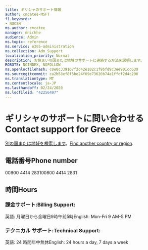 ```yaml
---
title: ギリシャのサポート情報
author: cmcatee-MSFT
f1.keywords:
- NOCSH
ms.author: cmcatee
manager: mnirkhe
audience: Admin
ms.topic: reference
ms.service: o365-administration
ms.collection: Adm_Support
localization_priority: Normal
description: お住まいの国または地域のサポートに連絡する方法を説明します。
ROBOTS: NOINDEX, NOFOLLOW
ms.openlocfilehash: c0e0c339167f2c42e102c1f9bfd9c3ee901cc639
ms.sourcegitcommit: ca2b58ef8f5be24f09e73620b74a1ffcf2d4c290
ms.translationtype: MT
ms.contentlocale: ja-JP
ms.lasthandoff: 02/24/2020
ms.locfileid: "42256497"
---
```

# <a name="contact-support-for-greece"></a><span data-ttu-id="135fe-103">ギリシャのサポートに問い合わせる</span><span class="sxs-lookup"><span data-stu-id="135fe-103">Contact support for Greece</span></span>

<span data-ttu-id="135fe-104">[別の国または地域を検索します](../contact-support-for-business-products.md)。</span><span class="sxs-lookup"><span data-stu-id="135fe-104">[Find another country or region](../contact-support-for-business-products.md).</span></span>

## <a name="phone-number"></a><span data-ttu-id="135fe-105">電話番号</span><span class="sxs-lookup"><span data-stu-id="135fe-105">Phone number</span></span>
<span data-ttu-id="135fe-106">00800 4414 2831</span><span class="sxs-lookup"><span data-stu-id="135fe-106">00800 4414 2831</span></span>

## <a name="hours"></a><span data-ttu-id="135fe-107">時間</span><span class="sxs-lookup"><span data-stu-id="135fe-107">Hours</span></span>
### <a name="billing-support"></a><span data-ttu-id="135fe-108">課金サポート:</span><span class="sxs-lookup"><span data-stu-id="135fe-108">Billing Support:</span></span>

<span data-ttu-id="135fe-109">英語: 月曜日から金曜日9時午前5時</span><span class="sxs-lookup"><span data-stu-id="135fe-109">English: Mon-Fri 9 AM-5 PM</span></span>

### <a name="technical-support"></a><span data-ttu-id="135fe-110">テクニカル サポート:</span><span class="sxs-lookup"><span data-stu-id="135fe-110">Technical Support:</span></span>

<span data-ttu-id="135fe-111">英語: 24 時間年中無休</span><span class="sxs-lookup"><span data-stu-id="135fe-111">English: 24 hours a day, 7 days a week</span></span>